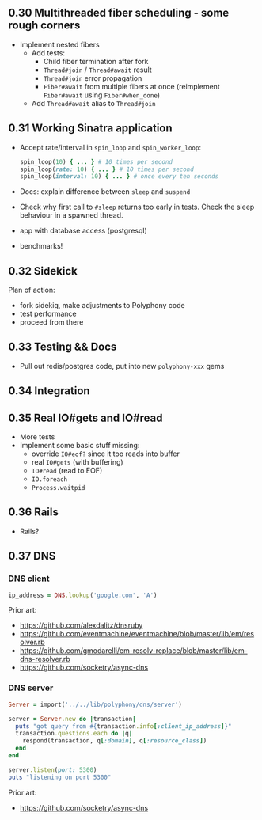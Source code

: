 ## 0.30 Multithreaded fiber scheduling - some rough corners

- Implement nested fibers
  - Add tests:
    - Child fiber termination after fork
    - `Thread#join` / `Thread#await` result
    - `Thread#join` error propagation
    - `Fiber#await` from multiple fibers at once
      (reimplement `Fiber#await` using `Fiber#when_done`)
  - Add `Thread#await` alias to `Thread#join`

## 0.31 Working Sinatra application

- Accept rate/interval in `spin_loop` and `spin_worker_loop`:

  ```ruby
  spin_loop(10) { ... } # 10 times per second
  spin_loop(rate: 10) { ... } # 10 times per second
  spin_loop(interval: 10) { ... } # once every ten seconds
  ```

- Docs: explain difference between `sleep` and `suspend`
- Check why first call to `#sleep` returns too early in tests. Check the
  sleep behaviour in a spawned thread.
- app with database access (postgresql)
- benchmarks!

## 0.32 Sidekick

Plan of action:

- fork sidekiq, make adjustments to Polyphony code
- test performance
- proceed from there

## 0.33 Testing && Docs

- Pull out redis/postgres code, put into new `polyphony-xxx` gems

## 0.34 Integration

## 0.35 Real IO#gets and IO#read

- More tests
- Implement some basic stuff missing:
  - override `IO#eof?` since it too reads into buffer
  - real `IO#gets` (with buffering)
  - `IO#read` (read to EOF)
  - `IO.foreach`
  - `Process.waitpid`

## 0.36 Rails

- Rails?

## 0.37 DNS

### DNS client

```ruby
ip_address = DNS.lookup('google.com', 'A')
```

Prior art:

- https://github.com/alexdalitz/dnsruby
- https://github.com/eventmachine/eventmachine/blob/master/lib/em/resolver.rb
- https://github.com/gmodarelli/em-resolv-replace/blob/master/lib/em-dns-resolver.rb
- https://github.com/socketry/async-dns

### DNS server

```ruby
Server = import('../../lib/polyphony/dns/server')

server = Server.new do |transaction|
  puts "got query from #{transaction.info[:client_ip_address]}"
  transaction.questions.each do |q|
    respond(transaction, q[:domain], q[:resource_class])
  end
end

server.listen(port: 5300)
puts "listening on port 5300"
```

Prior art:

- https://github.com/socketry/async-dns

